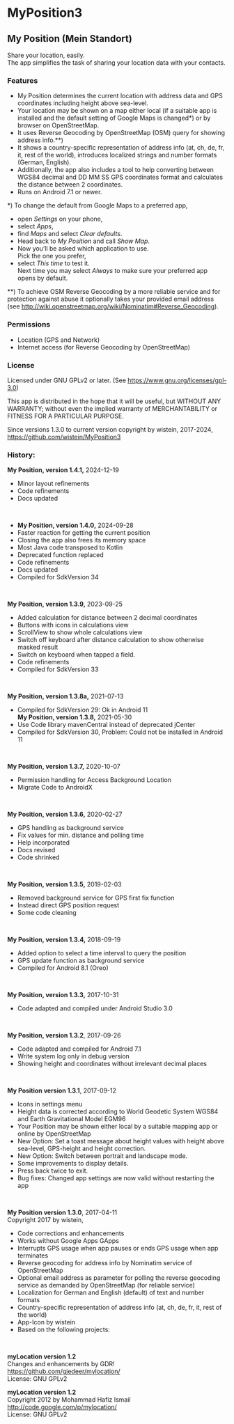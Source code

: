 # MyPosition3
 
## My Position (Mein Standort)
 
Share your location, easily.  
The app simplifies the task of sharing your location data with your contacts.
### Features
- My Position determines the current location with address data and GPS coordinates including height above sea-level. 
- Your location may be shown on a map either local (if a suitable app is installed and the default setting of Google Maps is changed*) or by browser on OpenStreetMap.
- It uses Reverse Geocoding by OpenStreetMap (OSM) query for showing address info.**)
- It shows a country-specific representation of address info (at, ch, de, fr, it, rest of the world), introduces localized strings and number formats (German, English).
- Additionally, the app also includes a tool to help converting between WGS84 decimal and DD MM SS GPS coordinates format and calculates the distance between 2 coordinates.
- Runs on Android 7.1 or newer.

*) To change the default from Google Maps to a preferred app,
- open <i>Settings</i> on your phone, 
- select <I>Apps</I>, 
- find <i>Maps</i> and select <i>Clear defaults</i>. 
- Head back to <i>My Position</I> and call <I>Show Map</I>. 
- Now you’ll be asked which application to use.  
Pick the one you prefer,
- select <i>This time</I> to test it.  
Next time you may select <i>Always</I> to make sure your preferred app opens by default.

**) To achieve OSM Reverse Geocoding by a more reliable service and for protection against abuse it optionally takes your provided email address  
(see http://wiki.openstreetmap.org/wiki/Nominatim#Reverse_Geocoding).

 
### Permissions
- Location (GPS and Network)
- Internet access (for Reverse Geocoding by OpenStreetMap)

### License
Licensed under GNU GPLv2 or later. (See https://www.gnu.org/licenses/gpl-3.0)
 
This app is distributed in the hope that it will be useful, but WITHOUT ANY WARRANTY; without even the implied warranty of MERCHANTABILITY or FITNESS FOR A PARTICULAR PURPOSE.

Since versions 1.3.0 to current version copyright by wistein, 2017-2024,<br>
https://github.com/wistein/MyPosition3<BR>

### History:

<B>My Position, version 1.4.1,</B> 2024-12-19<br>
- Minor layout refinements<br>
- Code refinements<br>
- Docs updated<br>
<br>

- <B>My Position, version 1.4.0,</B> 2024-09-28<br>
- Faster reaction for getting the current position<br>
- Closing the app also frees its memory space<br>
- Most Java code transposed to Kotlin
- Deprecated function replaced<br>
- Code refinements<br>
- Docs updated<br>
- Compiled for SdkVersion 34<br>
<br>

<B>My Position, version 1.3.9,</B> 2023-09-25<br>
- Added calculation for distance between 2 decimal coordinates<br>
- Buttons with icons in calculations view<br>
- ScrollView to show whole calculations view<br>
- Switch off keyboard after distance calculation to show otherwise masked result<br>
- Switch on keyboard when tapped a field.<br>
- Code refinements<br>
- Compiled for SdkVersion 33<br>
<br>

<B>My Position, version 1.3.8a,</B> 2021-07-13<br>
 - Compiled for SdkVersion 29: Ok in Android 11<br>
<B>My Position, version 1.3.8,</B> 2021-05-30<br>
 - Use Code library mavenCentral instead of deprecated jCenter<br>
 - Compiled for SdkVersion 30, Problem: Could not be installed in Android 11<br>
<br>

<B>My Position, version 1.3.7,</B> 2020-10-07<br>
 - Permission handling for Access Background Location<br>
 - Migrate Code to AndroidX<br>
<br>

<B>My Position, version 1.3.6,</B> 2020-02-27<br>
 - GPS handling as background service<br>
 - Fix values for min. distance and polling time<br> 
 - Help incorporated<br>
 - Docs revised<br>
 - Code shrinked<br>
<br>

<B>My Position, version 1.3.5,</B> 2019-02-03<br>
 - Removed background service for GPS first fix function<br>
 - Instead direct GPS position request<br>
 - Some code cleaning<br>
<br>

<B>My Position, version 1.3.4,</B> 2018-09-19<br>
 - Added option to select a time interval to query the position<br>
 - GPS update function as background service<br>
 - Compiled for Android 8.1 (Oreo)<br>
<br>

<B>My Position, version 1.3.3,</B> 2017-10-31<br>
 - Code adapted and compiled under Android Studio 3.0<br>
<br>

<B>My Position, version 1.3.2</B>, 2017-09-26<br>
  - Code adapted and compiled for Android 7.1<br>
  - Write system log only in debug version<br>
  - Showing height and coordinates without irrelevant decimal places<br>
<br>

<B>My Position version 1.3.1</B>, 2017-09-12<br> 
  - Icons in settings menu<br>
  - Height data is corrected according to World Geodetic System WGS84 and Earth Gravitational Model EGM96<br>
  - Your Position may be shown either local by a suitable mapping app or online by OpenStreetMap<br>
  - New Option: Set a toast message about height values with height above sea-level, GPS-height and height correction.<br>
  - New Option: Switch between portrait and landscape mode.<br>
  - Some improvements to display details.<br>
  - Press back twice to exit.<br>
  - Bug fixes: Changed app settings are now valid without restarting the app<br>
<br>
 
<B>My Position version 1.3.0</B>, 2017-04-11<br> 
Copyright 2017 by wistein,<br>
  - Code corrections and enhancements<br>
  - Works without Google Apps GApps<br>
  - Interrupts GPS usage when app pauses or ends GPS usage when app terminates<br>
  - Reverse geocoding for address info by Nominatim service of OpenStreetMap<br>
  - Optional email address as parameter for polling the reverse geocoding service as demanded by OpenStreetMap (for reliable service)<br>
  - Localization for German and English (default) of text and number formats<br>
  - Country-specific representation of address info (at, ch, de, fr, it, rest of the world)<br>
  - App-Icon by wistein<br>
  - Based on the following projects:<br>
<br>
  
<B>myLocation version 1.2</B> <BR>
Changes and enhancements by GDR!<br>
https://github.com/gjedeer/mylocation/<br>
License: GNU GPLv2

<B>myLocation version 1.2</B><br>
Copyright 2012 by Mohammad Hafiz Ismail<br>
http://code.google.com/p/mylocation/<br>
License: GNU GPLv2
<BR>
